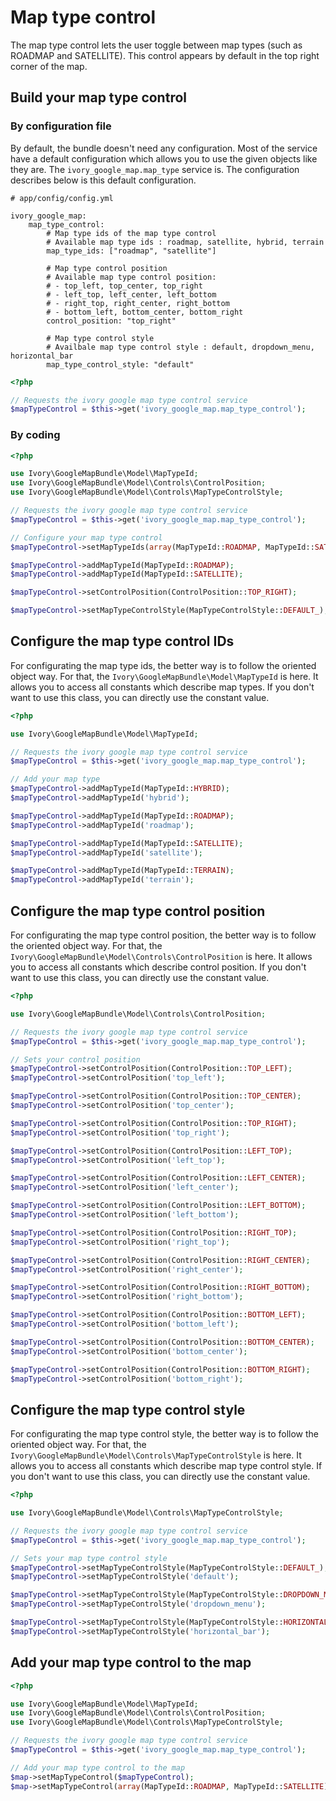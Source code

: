 # Map type control

The map type control lets the user toggle between map types (such as ROADMAP and SATELLITE). 
This control appears by default in the top right corner of the map.

## Build your map type control

### By configuration file

By default, the bundle doesn't need any configuration. Most of the service have a default configuration which allows you to use the given objects like they are.
The ``ivory_google_map.map_type`` service is. The configuration describes below is this default configuration.

```
# app/config/config.yml

ivory_google_map:
    map_type_control:
        # Map type ids of the map type control
        # Available map type ids : roadmap, satellite, hybrid, terrain
        map_type_ids: ["roadmap", "satellite"]

        # Map type control position
        # Available map type control position:
        # - top_left, top_center, top_right
        # - left_top, left_center, left_bottom
        # - right_top, right_center, right_bottom
        # - bottom_left, bottom_center, bottom_right
        control_position: "top_right"

        # Map type control style
        # Availbale map type control style : default, dropdown_menu, horizontal_bar
        map_type_control_style: "default"
```

``` php
<?php

// Requests the ivory google map type control service
$mapTypeControl = $this->get('ivory_google_map.map_type_control');
```

### By coding

``` php
<?php

use Ivory\GoogleMapBundle\Model\MapTypeId;
use Ivory\GoogleMapBundle\Model\Controls\ControlPosition;
use Ivory\GoogleMapBundle\Model\Controls\MapTypeControlStyle;

// Requests the ivory google map type control service
$mapTypeControl = $this->get('ivory_google_map.map_type_control');

// Configure your map type control
$mapTypeControl->setMapTypeIds(array(MapTypeId::ROADMAP, MapTypeId::SATELLITE));

$mapTypeControl->addMapTypeId(MapTypeId::ROADMAP);
$mapTypeControl->addMapTypeId(MapTypeId::SATELLITE);

$mapTypeControl->setControlPosition(ControlPosition::TOP_RIGHT);

$mapTypeControl->setMapTypeControlStyle(MapTypeControlStyle::DEFAULT_);
```

## Configure the map type control IDs

For configurating the map type ids, the better way is to follow the oriented object way. For that, the ``Ivory\GoogleMapBundle\Model\MapTypeId`` is here.
It allows you to access all constants which describe map types. If you don't want to use this class, you can directly use the constant value.

``` php
<?php

use Ivory\GoogleMapBundle\Model\MapTypeId;

// Requests the ivory google map type control service
$mapTypeControl = $this->get('ivory_google_map.map_type_control');

// Add your map type
$mapTypeControl->addMapTypeId(MapTypeId::HYBRID);
$mapTypeControl->addMapTypeId('hybrid');

$mapTypeControl->addMapTypeId(MapTypeId::ROADMAP);
$mapTypeControl->addMapTypeId('roadmap');

$mapTypeControl->addMapTypeId(MapTypeId::SATELLITE);
$mapTypeControl->addMapTypeId('satellite');

$mapTypeControl->addMapTypeId(MapTypeId::TERRAIN);
$mapTypeControl->addMapTypeId('terrain');
```

## Configure the map type control position

For configurating the map type control position, the better way is to follow the oriented object way. For that, the ``Ivory\GoogleMapBundle\Model\Controls\ControlPosition`` is here.
It allows you to access all constants which describe control position. If you don't want to use this class, you can directly use the constant value.

``` php
<?php

use Ivory\GoogleMapBundle\Model\Controls\ControlPosition;

// Requests the ivory google map type control service
$mapTypeControl = $this->get('ivory_google_map.map_type_control');

// Sets your control position
$mapTypeControl->setControlPosition(ControlPosition::TOP_LEFT);
$mapTypeControl->setControlPosition('top_left');

$mapTypeControl->setControlPosition(ControlPosition::TOP_CENTER);
$mapTypeControl->setControlPosition('top_center');

$mapTypeControl->setControlPosition(ControlPosition::TOP_RIGHT);
$mapTypeControl->setControlPosition('top_right');

$mapTypeControl->setControlPosition(ControlPosition::LEFT_TOP);
$mapTypeControl->setControlPosition('left_top');

$mapTypeControl->setControlPosition(ControlPosition::LEFT_CENTER);
$mapTypeControl->setControlPosition('left_center');

$mapTypeControl->setControlPosition(ControlPosition::LEFT_BOTTOM);
$mapTypeControl->setControlPosition('left_bottom');

$mapTypeControl->setControlPosition(ControlPosition::RIGHT_TOP);
$mapTypeControl->setControlPosition('right_top');

$mapTypeControl->setControlPosition(ControlPosition::RIGHT_CENTER);
$mapTypeControl->setControlPosition('right_center');

$mapTypeControl->setControlPosition(ControlPosition::RIGHT_BOTTOM);
$mapTypeControl->setControlPosition('right_bottom');

$mapTypeControl->setControlPosition(ControlPosition::BOTTOM_LEFT);
$mapTypeControl->setControlPosition('bottom_left');

$mapTypeControl->setControlPosition(ControlPosition::BOTTOM_CENTER);
$mapTypeControl->setControlPosition('bottom_center');

$mapTypeControl->setControlPosition(ControlPosition::BOTTOM_RIGHT);
$mapTypeControl->setControlPosition('bottom_right');
```

## Configure the map type control style

For configurating the map type control style, the better way is to follow the oriented object way. For that, the ``Ivory\GoogleMapBundle\Model\Controls\MapTypeControlStyle`` is here.
It allows you to access all constants which describe map type control style. If you don't want to use this class, you can directly use the constant value.

``` php
<?php

use Ivory\GoogleMapBundle\Model\Controls\MapTypeControlStyle;

// Requests the ivory google map type control service
$mapTypeControl = $this->get('ivory_google_map.map_type_control');

// Sets your map type control style
$mapTypeControl->setMapTypeControlStyle(MapTypeControlStyle::DEFAULT_);
$mapTypeControl->setMapTypeControlStyle('default');

$mapTypeControl->setMapTypeControlStyle(MapTypeControlStyle::DROPDOWN_MENU);
$mapTypeControl->setMapTypeControlStyle('dropdown_menu');

$mapTypeControl->setMapTypeControlStyle(MapTypeControlStyle::HORIZONTAL_BAR);
$mapTypeControl->setMapTypeControlStyle('horizontal_bar');
```

## Add your map type control to the map

``` php
<?php

use Ivory\GoogleMapBundle\Model\MapTypeId;
use Ivory\GoogleMapBundle\Model\Controls\ControlPosition;
use Ivory\GoogleMapBundle\Model\Controls\MapTypeControlStyle;

// Requests the ivory google map type control service
$mapTypeControl = $this->get('ivory_google_map.map_type_control');

// Add your map type control to the map
$map->setMapTypeControl($mapTypeControl);
$map->setMapTypeControl(array(MapTypeId::ROADMAP, MapTypeId::SATELLITE), ControlPosition::TOP_RIGHT, MapTypeControlStyle::DEFAULT_);
```
